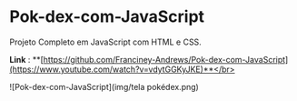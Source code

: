 # Pok-dex-com-JavaScript
Projeto Completo em JavaScript com HTML e CSS.

**Link** : **[https://github.com/Franciney-Andrews/Pok-dex-com-JavaScript](https://www.youtube.com/watch?v=vdytGGKyJKE)**</br>

![Pok-dex-com-JavaScript](img/tela pokédex.png)


